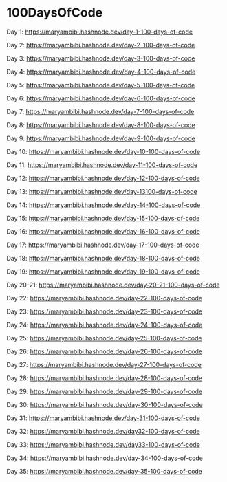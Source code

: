 # 100DaysOfCode
Day 1: https://maryambibi.hashnode.dev/day-1-100-days-of-code

Day 2: https://maryambibi.hashnode.dev/day-2-100-days-of-code

Day 3: https://maryambibi.hashnode.dev/day-3-100-days-of-code

Day 4: https://maryambibi.hashnode.dev/day-4-100-days-of-code

Day 5: https://maryambibi.hashnode.dev/day-5-100-days-of-code

Day 6: https://maryambibi.hashnode.dev/day-6-100-days-of-code

Day 7: https://maryambibi.hashnode.dev/day-7-100-days-of-code

Day 8: https://maryambibi.hashnode.dev/day-8-100-days-of-code

Day 9: https://maryambibi.hashnode.dev/day-9-100-days-of-code

Day 10: https://maryambibi.hashnode.dev/day-10-100-days-of-code

Day 11: https://maryambibi.hashnode.dev/day-11-100-days-of-code

Day 12: https://maryambibi.hashnode.dev/day-12-100-days-of-code

Day 13: https://maryambibi.hashnode.dev/day-13100-days-of-code

Day 14: https://maryambibi.hashnode.dev/day-14-100-days-of-code

Day 15: https://maryambibi.hashnode.dev/day-15-100-days-of-code

Day 16: https://maryambibi.hashnode.dev/day-16-100-days-of-code

Day 17: https://maryambibi.hashnode.dev/day-17-100-days-of-code

Day 18: https://maryambibi.hashnode.dev/day-18-100-days-of-code

Day 19: https://maryambibi.hashnode.dev/day-19-100-days-of-code

Day 20-21: https://maryambibi.hashnode.dev/day-20-21-100-days-of-code

Day 22: https://maryambibi.hashnode.dev/day-22-100-days-of-code

Day 23: https://maryambibi.hashnode.dev/day-23-100-days-of-code

Day 24: https://maryambibi.hashnode.dev/day-24-100-days-of-code

Day 25: https://maryambibi.hashnode.dev/day-25-100-days-of-code

Day 26: https://maryambibi.hashnode.dev/day-26-100-days-of-code

Day 27: https://maryambibi.hashnode.dev/day-27-100-days-of-code

Day 28: https://maryambibi.hashnode.dev/day-28-100-days-of-code

Day 29: https://maryambibi.hashnode.dev/day-29-100-days-of-code

Day 30: https://maryambibi.hashnode.dev/day-30-100-days-of-code

Day 31: https://maryambibi.hashnode.dev/day-31-100-days-of-code

Day 32: https://maryambibi.hashnode.dev/day32-100-days-of-code

Day 33: https://maryambibi.hashnode.dev/day33-100-days-of-code

Day 34: https://maryambibi.hashnode.dev/day-34-100-days-of-code

Day 35: https://maryambibi.hashnode.dev/day-35-100-days-of-code
